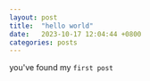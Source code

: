 ```yaml
---
layout: post
title:  "hello world"
date:   2023-10-17 12:04:44 +0800
categories: posts
---
```


you've found my `first post`


[jekyll-docs]: https://jekyllrb.com/docs/home
[jekyll-gh]:   https://github.com/jekyll/jekyll
[jekyll-talk]: https://talk.jekyllrb.com/
